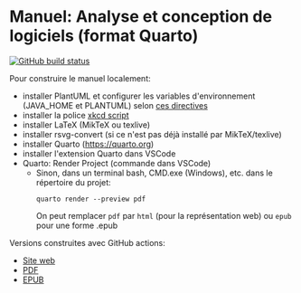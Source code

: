 # Manuel: Analyse et conception de logiciels (format Quarto)

[![GitHub build status][CI badge]][CI workflow]

Pour construire le manuel localement:

- installer PlantUML et configurer les variables d'environnement (JAVA_HOME et PLANTUML) selon [ces directives](https://github.com/pandoc/lua-filters/tree/master/diagram-generator#plantuml)
- installer la police [xkcd script](https://github.com/ipython/xkcd-font/tree/master/xkcd-script/font)
- installer LaTeX (MikTeX ou texlive)
- installer rsvg-convert (si ce n'est pas déjà installé par MikTeX/texlive)
- installer Quarto (<https://quarto.org>)
- installer l'extension Quarto dans VSCode
- Quarto: Render Project (commande dans VSCode)
  - Sinon, dans un terminal bash, CMD.exe (Windows), etc. dans le répertoire du projet:
    ```
    quarto render --preview pdf
    ```
    On peut remplacer `pdf` par `html` (pour la représentation web) ou `epub` pour une forme .epub

Versions construites avec GitHub actions:

- [Site web](https://fuhrmanator.github.io/log210-ndc-quarto/)
- [PDF](https://fuhrmanator.github.io/log210-ndc-quarto/Analyse-et-conception-de-logiciels.pdf)
- [EPUB](https://fuhrmanator.github.io/log210-ndc-quarto/Analyse-et-conception-de-logiciels.epub)

[CI badge]: https://img.shields.io/github/actions/workflow/status/fuhrmanator/log210-ndc-quarto/quarto-render-publish.yml?branch=main&logo=github

[CI workflow]: https://github.com/fuhrmanator/log210-ndc-quarto/actions/workflows/quarto-render-publish.yml
